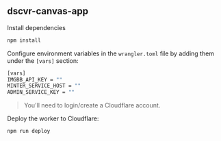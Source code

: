 ## dscvr-canvas-app

Install dependencies
```bash
npm install
```

Configure environment variables in the `wrangler.toml` file by adding them under the `[vars]` section:
```bash
[vars]
IMGBB_API_KEY = ""
MINTER_SERVICE_HOST = ""
ADMIN_SERVICE_KEY = ""
```

> You'll need to login/create a Cloudflare account.

Deploy the worker to Cloudflare:
```bash
npm run deploy
```
